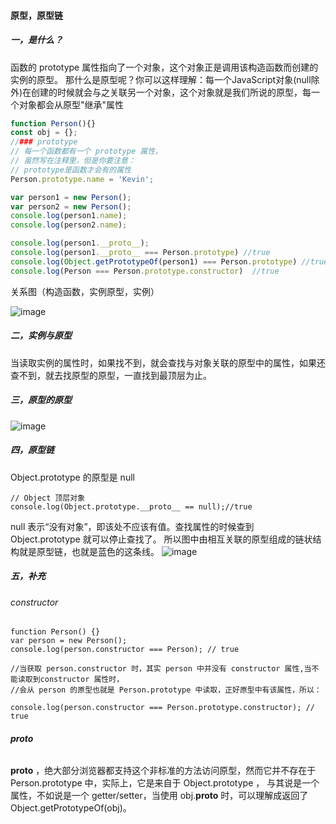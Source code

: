 #### 原型，原型链

##### 一，是什么？
函数的 prototype 属性指向了一个对象，这个对象正是调用该构造函数而创建的实例的原型。
那什么是原型呢？你可以这样理解：每一个JavaScript对象(null除外)在创建的时候就会与之关联另一个对象，这个对象就是我们所说的原型，每一个对象都会从原型"继承"属性

```js
function Person(){}
const obj = {};
//### prototype
// 每一个函数都有一个 prototype 属性，
// 虽然写在注释里，但是你要注意：
// prototype是函数才会有的属性
Person.prototype.name = 'Kevin';

var person1 = new Person();
var person2 = new Person();
console.log(person1.name);
console.log(person2.name);

console.log(person1.__proto__);
console.log(person1.__proto__ === Person.prototype) //true
console.log(Object.getPrototypeOf(person1) === Person.prototype) //true
console.log(Person === Person.prototype.constructor)  //true
```
关系图（构造函数，实例原型，实例）

![image](https://user-images.githubusercontent.com/26174343/230852617-92b3eda4-5740-4a0c-9f35-9febf2980b47.png)


##### 二，实例与原型
当读取实例的属性时，如果找不到，就会查找与对象关联的原型中的属性，如果还查不到，就去找原型的原型，一直找到最顶层为止。

##### 三，原型的原型
![image](https://user-images.githubusercontent.com/26174343/230856959-8c41dfdb-202a-48b1-b1bb-738e194f3802.png)

##### 四，原型链
Object.prototype 的原型是 null
```
// Object 顶层对象
console.log(Object.prototype.__proto__ == null);//true
```
null 表示“没有对象”，即该处不应该有值。查找属性的时候查到 Object.prototype 就可以停止查找了。
所以图中由相互关联的原型组成的链状结构就是原型链，也就是蓝色的这条线。
![image](https://user-images.githubusercontent.com/26174343/230861564-647b5a32-f7f7-49c5-bbe3-83c8bbdfcb0e.png)

##### 五，补充
###### constructor
```
function Person() {}
var person = new Person();
console.log(person.constructor === Person); // true

//当获取 person.constructor 时，其实 person 中并没有 constructor 属性,当不能读取到constructor 属性时，
//会从 person 的原型也就是 Person.prototype 中读取，正好原型中有该属性，所以：

console.log(person.constructor === Person.prototype.constructor); // true
```
###### __proto__
 __proto__ ，绝大部分浏览器都支持这个非标准的方法访问原型，然而它并不存在于 Person.prototype 中，实际上，它是来自于 Object.prototype ，
 与其说是一个属性，不如说是一个 getter/setter，当使用 obj.__proto__ 时，可以理解成返回了 Object.getPrototypeOf(obj)。





